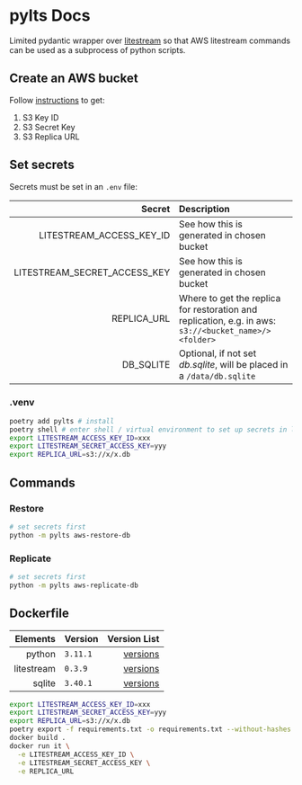 # pylts Docs

Limited pydantic wrapper over [litestream](https://litestream.io/) so that AWS litestream commands can be used as a subprocess of python scripts.

## Create an AWS bucket

Follow [instructions](https://litestream.io/guides/s3/) to get:

1. S3 Key ID
2. S3 Secret Key
3. S3 Replica URL

## Set secrets

Secrets must be set in an `.env` file:

Secret | Description
--:|:--
LITESTREAM_ACCESS_KEY_ID | See how this is generated in chosen bucket
LITESTREAM_SECRET_ACCESS_KEY | See how this is generated in chosen bucket
REPLICA_URL | Where to get the replica for restoration and replication, e.g. in aws: `s3://<bucket_name>/><folder>`
DB_SQLITE | Optional, if not set _db.sqlite_, will be placed in a `/data/db.sqlite`

### .venv

```sh
poetry add pylts # install
poetry shell # enter shell / virtual environment to set up secrets in local dev
export LITESTREAM_ACCESS_KEY_ID=xxx
export LITESTREAM_SECRET_ACCESS_KEY=yyy
export REPLICA_URL=s3://x/x.db
```

## Commands

### Restore

```sh
# set secrets first
python -m pylts aws-restore-db
```

### Replicate

```sh
# set secrets first
python -m pylts aws-replicate-db
```

## Dockerfile

Elements | Version | Version List
--:|:--|--:
python | `3.11.1` | [versions](https://www.python.org/downloads/)
litestream | `0.3.9` | [versions](https://github.com/benbjohnson/litestream/releases)
sqlite | `3.40.1` | [versions](https://www.sqlite.org/download.html)

```sh
export LITESTREAM_ACCESS_KEY_ID=xxx
export LITESTREAM_SECRET_ACCESS_KEY=yyy
export REPLICA_URL=s3://x/x.db
poetry export -f requirements.txt -o requirements.txt --without-hashes
docker build .
docker run it \
  -e LITESTREAM_ACCESS_KEY_ID \
  -e LITESTREAM_SECRET_ACCESS_KEY \
  -e REPLICA_URL
```
